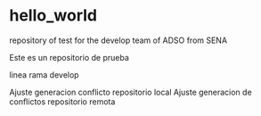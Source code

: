 # hello_world

repository of test for the develop team of ADSO from SENA

Este es un repositorio de prueba


linea rama develop

Ajuste generacion conflicto repositorio local
Ajuste generacion de conflictos repositorio remota


